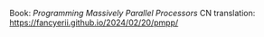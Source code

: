 Book: *Programming Massively Parallel Processors*
CN translation: https://fancyerii.github.io/2024/02/20/pmpp/